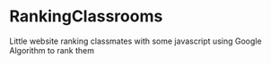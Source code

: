# RankingClassrooms
Little website ranking classmates with some javascript using Google Algorithm to rank them
